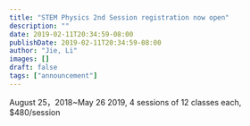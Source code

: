 ```yaml
---
title: "STEM Physics 2nd Session registration now open"
description: ""
date: 2019-02-11T20:34:59-08:00
publishDate: 2019-02-11T20:34:59-08:00
author: "Jie, Li"
images: []
draft: false
tags: ["announcement"]
---
```



August 25，2018~May 26 2019, 4 sessions of 12 classes each,  $480/session

